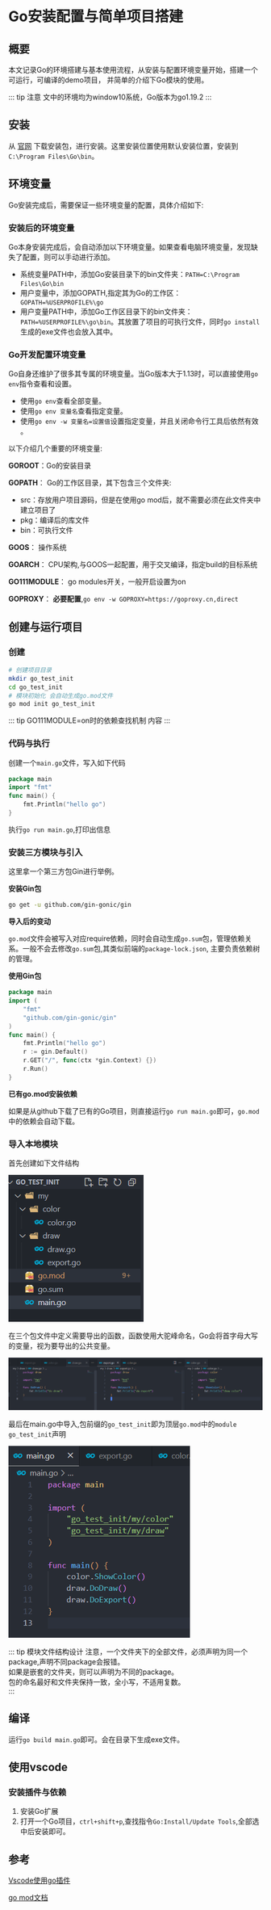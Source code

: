 # Go安装配置与简单项目搭建

## 概要

本文记录Go的环境搭建与基本使用流程，从安装与配置环境变量开始，搭建一个可运行，可编译的demo项目，
并简单的介绍下Go模块的使用。  

::: tip 注意
文中的环境均为window10系统，Go版本为go1.19.2
:::

## 安装


从 [官网](https://go.dev/dl/) 下载安装包，进行安装。这里安装位置使用默认安装位置，安装到`C:\Program Files\Go\bin`。

## 环境变量

Go安装完成后，需要保证一些环境变量的配置，具体介绍如下: 

### 安装后的环境变量

Go本身安装完成后，会自动添加以下环境变量。如果查看电脑环境变量，发现缺失了配置，则可以手动进行添加。
* 系统变量PATH中，添加Go安装目录下的bin文件夹：`PATH=C:\Program Files\Go\bin`
* 用户变量中，添加GOPATH,指定其为Go的工作区：`GOPATH=%USERPROFILE%\go`
* 用户变量PATH中，添加Go工作区目录下的bin文件夹：`PATH=%USERPROFILE%\go\bin`。其放置了项目的可执行文件，同时`go install`生成的exe文件也会放入其中。

### Go开发配置环境变量

Go自身还维护了很多其专属的环境变量。当Go版本大于1.13时，可以直接使用`go env`指令查看和设置。  
* 使用`go env`查看全部变量。
* 使用`go env 变量名`查看指定变量。
* 使用`go env -w 变量名=设置值`设置指定变量，并且关闭命令行工具后依然有效 。

以下介绍几个重要的环境变量:

**GOROOT**：Go的安装目录  

**GOPATH**： Go的工作区目录，其下包含三个文件夹:
* src：存放用户项目源码，但是在使用go mod后，就不需要必须在此文件夹中建立项目了
* pkg：编译后的库文件
* bin：可执行文件

**GOOS**： 操作系统

**GOARCH**： CPU架构,与GOOS一起配置，用于交叉编译，指定build的目标系统

**GO111MODULE**： go modules开关，一般开启设置为on

**GOPROXY**： **必要配置**,`go env -w GOPROXY=https://goproxy.cn,direct`


## 创建与运行项目

### 创建

```sh
# 创建项目目录
mkdir go_test_init
cd go_test_init
# 模块初始化 会自动生成go.mod文件
go mod init go_test_init
```
::: tip GO111MODULE=on时的依赖查找机制
内容
:::

### 代码与执行

创建一个`main.go`文件，写入如下代码
```go
package main
import "fmt"
func main() {
	fmt.Println("hello go")
}
```

执行`go run main.go`,打印出信息

### 安装三方模块与引入
这里拿一个第三方包Gin进行举例。

**安装Gin包**

```sh
go get -u github.com/gin-gonic/gin
```
**导入后的变动**

`go.mod`文件会被写入对应require依赖，同时会自动生成`go.sum`包，管理依赖关系。一般不会去修改`go.sum`包,其类似前端的`package-lock.json`,
主要负责依赖树的管理。

**使用Gin包**

```go
package main
import (
	"fmt"
	"github.com/gin-gonic/gin"
)
func main() {
	fmt.Println("hello go")
	r := gin.Default()
	r.GET("/", func(ctx *gin.Context) {})
	r.Run()
}
```

**已有go.mod安装依赖**

如果是从github下载了已有的Go项目，则直接运行`go run main.go`即可，`go.mod`中的依赖会自动下载。

### 导入本地模块

首先创建如下文件结构

![文件结构](./images/微信截图_20221117151347.png)

在三个包文件中定义需要导出的函数，函数使用大驼峰命名，Go会将首字母大写的变量，视为要导出的公共变量。  

![导出函数定义](./images/微信截图_20221117151905.png)

最后在main.go中导入,包前缀的`go_test_init`即为顶层`go.mod`中的`module go_test_init`声明

![导入自定义包函数](./images/微信截图_20221117151951.png)

::: tip  模块文件结构设计
注意，一个文件夹下的全部文件，必须声明为同一个package,声明不同package会报错。  
如果是嵌套的文件夹，则可以声明为不同的package。  
包的命名最好和文件夹保持一致，全小写，不适用复数。  
:::


## 编译

运行`go build main.go`即可。会在目录下生成exe文件。  

## 使用vscode


### 安装插件与依赖

1. 安装Go扩展
2. 打开一个Go项目，`ctrl+shift+p`,查找指令`Go:Install/Update Tools`,全部选中后安装即可。  

## 参考

[Vscode使用go插件](https://learn.microsoft.com/zh-cn/azure/developer/go/configure-visual-studio-code)

[go mod文档](https://go.dev/ref/mod#go-mod-init)